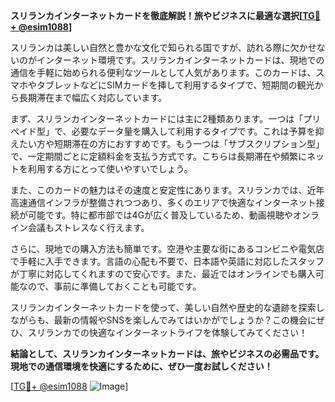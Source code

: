 **スリランカインターネットカードを徹底解説！旅やビジネスに最適な選択[[TG💪+ @esim1088](https://t.me/s/esim1088)]**

スリランカは美しい自然と豊かな文化で知られる国ですが、訪れる際に欠かせないのがインターネット環境です。スリランカインターネットカードは、現地での通信を手軽に始められる便利なツールとして人気があります。このカードは、スマホやタブレットなどにSIMカードを挿して利用するタイプで、短期間の観光から長期滞在まで幅広く対応しています。

まず、スリランカインターネットカードには主に2種類あります。一つは「プリペイド型」で、必要なデータ量を購入して利用するタイプです。これは予算を抑えたい方や短期滞在の方におすすめです。もう一つは「サブスクリプション型」で、一定期間ごとに定額料金を支払う方式です。こちらは長期滞在や頻繁にネットを利用する方にとって使いやすいでしょう。

また、このカードの魅力はその速度と安定性にあります。スリランカでは、近年高速通信インフラが整備されつつあり、多くのエリアで快適なインターネット接続が可能です。特に都市部では4Gが広く普及しているため、動画視聴やオンライン会議もストレスなく行えます。

さらに、現地での購入方法も簡単です。空港や主要な街にあるコンビニや電気店で手軽に入手できます。言語の心配も不要で、日本語や英語に対応したスタッフが丁寧に対応してくれますので安心です。また、最近ではオンラインでも購入可能なので、事前に準備しておくことも可能です。

スリランカインターネットカードを使って、美しい自然や歴史的な遺跡を探索しながらも、最新の情報やSNSを楽しんでみてはいかがでしょうか？この機会にぜひ、スリランカでの快適なインターネットライフを体験してみてください！

**結論として、スリランカインターネットカードは、旅やビジネスの必需品です。現地での通信環境を快適にするために、ぜひ一度お試しください！**

[[TG💪+ @esim1088](https://t.me/s/esim1088) ![Image](https://i.postimg.cc/Y0z9fWf4/image.png)]